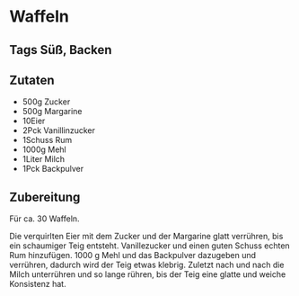 # Waffeln

## Tags Süß, Backen

## Zutaten

- 500g Zucker
- 500g Margarine
- 10Eier
- 2Pck Vanillinzucker
- 1Schuss Rum
- 1000g Mehl
- 1Liter Milch
- 1Pck Backpulver

## Zubereitung

Für ca. 30 Waffeln.

Die verquirlten Eier mit dem Zucker und der Margarine glatt verrühren, bis ein schaumiger Teig entsteht.
Vanillezucker und einen guten Schuss echten Rum hinzufügen.
1000 g Mehl und das Backpulver dazugeben und verrühren, dadurch wird der Teig etwas klebrig.
Zuletzt nach und nach die Milch unterrühren und so lange rühren, bis der Teig eine glatte und weiche Konsistenz hat.
